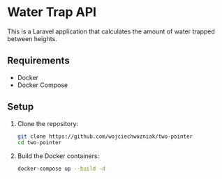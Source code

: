 # Water Trap API

This is a Laravel application that calculates the amount of water trapped between heights.

## Requirements

- Docker
- Docker Compose

## Setup

1. Clone the repository:
   ```bash
   git clone https://github.com/wojciechwozniak/two-pointer
   cd two-pointer
   ```
2. Build the Docker containers:
   ```bash
   docker-compose up --build -d
   ```
